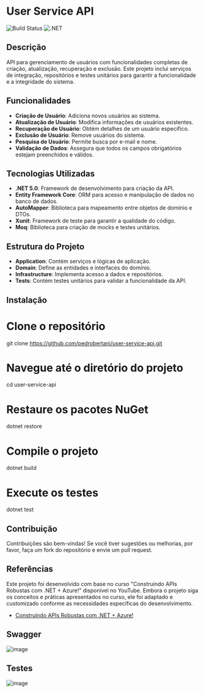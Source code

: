 # User Service API

![Build Status](https://img.shields.io/badge/Build-Passing-brightgreen)
![.NET](https://img.shields.io/badge/.NET-5.0-blue)

## Descrição

API para gerenciamento de usuários com funcionalidades completas de criação, atualização, recuperação e exclusão. Este projeto inclui serviços de integração, repositórios e testes unitários para garantir a funcionalidade e a integridade do sistema.

## Funcionalidades

- **Criação de Usuário**: Adiciona novos usuários ao sistema.
- **Atualização de Usuário**: Modifica informações de usuários existentes.
- **Recuperação de Usuário**: Obtém detalhes de um usuário específico.
- **Exclusão de Usuário**: Remove usuários do sistema.
- **Pesquisa de Usuário**: Permite busca por e-mail e nome.
- **Validação de Dados**: Assegura que todos os campos obrigatórios estejam preenchidos e válidos.

## Tecnologias Utilizadas

- **.NET 5.0**: Framework de desenvolvimento para criação da API.
- **Entity Framework Core**: ORM para acesso e manipulação de dados no banco de dados.
- **AutoMapper**: Biblioteca para mapeamento entre objetos de domínio e DTOs.
- **Xunit**: Framework de teste para garantir a qualidade do código.
- **Moq**: Biblioteca para criação de mocks e testes unitários.

## Estrutura do Projeto

- **Application**: Contém serviços e lógicas de aplicação.
- **Domain**: Define as entidades e interfaces do domínio.
- **Infrastructure**: Implementa acesso a dados e repositórios.
- **Tests**: Contém testes unitários para validar a funcionalidade da API.

## Instalação

# Clone o repositório
git clone https://github.com/pedrobertani/user-service-api.git

# Navegue até o diretório do projeto
cd user-service-api

# Restaure os pacotes NuGet
dotnet restore

# Compile o projeto
dotnet build

# Execute os testes
dotnet test

## Contribuição

Contribuições são bem-vindas! Se você tiver sugestões ou melhorias, por favor, faça um fork do repositório e envie um pull request.

## Referências

Este projeto foi desenvolvido com base no curso "Construindo APIs Robustas com .NET + Azure!" disponível no YouTube. Embora o projeto siga os conceitos e práticas apresentados no curso, ele foi adaptado e customizado conforme as necessidades específicas do desenvolvimento.

- [Construindo APIs Robustas com .NET + Azure!](https://www.youtube.com/watch?v=TovPavZjxOw&list=PLdhhExru1TXcTTm-Mpfg2tN5B_rOTNvzy&index=1&t=21s&pp=iAQB)
  
## Swagger
![image](https://github.com/user-attachments/assets/892b1c72-134a-4846-8546-f9924b1e0758)

## Testes
![image](https://github.com/user-attachments/assets/b6b77c0a-d9c0-4b41-8f9e-5bce327674d4)

